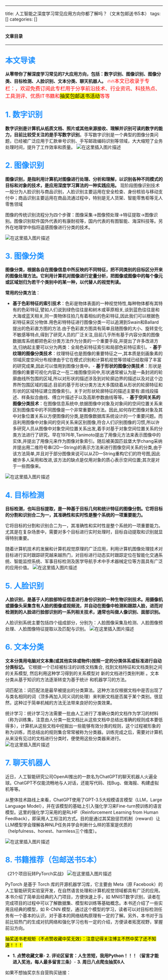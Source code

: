 
--- 
title:  人工智能之深度学习常见应用方向你都了解吗？（文末包邮送书5本） 
tags: []
categories: [] 

---


#### 文章目录
- - - - - - - - - 


## <font color="#1E90FF" size="5">本文导读</font>

>  
 **从零带你了解深度学习常见的7大应用方向，包括：数字识别、图像识别、图像分类、目标检测、人脸识别、文本分类、聊天机器人。** <font color="red" size="3">🔥🔥本文已收录于专栏：，欢迎免费订阅 ​此专栏用于分享前沿技术、行业资讯、科技热点、工具测评、优质IT书籍和<mark>抽奖包邮送书活动</mark>等等</font> 


## <font color="#1E90FF" size="5">1. 数字识别</font>

**数字识别是计算机从纸质文档、照片或其他来源接收、理解并识别可读的数字的能力，目前比较受关注的是手写数字识别**。手写数字识别是一个典型的图像分类问题，已经被广泛应用于汇款单号识别、手写邮政编码识别等领域，大大缩短了业务处理时间，提升了工作效率和质量。 <img src="https://img-blog.csdnimg.cn/eb30fb1f29ec4cf688c6acee5c34a1fa.png" alt="在这里插入图片描述">

## <font color="#1E90FF" size="5">2. 图像识别</font>

**图像识别，是指利用计算机对图像进行处理、分析和理解，以识别各种不同模式的目标和对象的技术，是应用深度学习算法的一种实践应用。** 现阶段图像识别技术一般分为人脸识别与商品识别，人脸识别主要运用在安全检查、身份核验与移动支付中；商品识别主要运用在商品流通过程中，特别是无人货架、智能零售柜等无人零售领域

图像的传统识别流程分为四个步骤：图像采集→图像预处理→特征提取→图像识别。图像识别软件国外代表的有康耐视等，国内代表的有图智能、海深科技等。另外在地理学中指将遥感图像进行分类的技术。

<img src="https://img-blog.csdnimg.cn/302263e6a4fe4bf9b7e9f3e25142aad1.png" alt="在这里插入图片描述">

## <font color="#1E90FF" size="5">3. 图像分类</font>

**图像分类，根据各自在图像信息中所反映的不同特征，把不同类别的目标区分开来的图像处理方法。它利用计算机对图像进行定量分析，把图像或图像中的每个像元或区域划归为若干个类别中的某一种，以代替人的视觉判读。**

**常用的分类方法**：
- **基于色彩特征的索引技术**：色彩是物体表面的一种视觉特性,每种物体都有其特有的色彩特征,譬如人们说到绿色往往是和树木或草原相关,谈到蓝色往往是和大海或蓝天相关,同一类物体往拍几有着相似的色彩特征,因此我们可以根据色彩特征来区分物体.用色彩特特征进行图像分类一可以追溯到Swain和Ballard提出的色彩直方图的方法.由于色彩直方图具有简单且随图像的大小、旋转变化不敏感等特点,得到了研究人员的厂泛关注,目前几乎所有基于内容分类的图像数据库系统都把色彩分类方法作为分类的一个重要手段,并提出了许多改进方法,归纳起主要可以分为两类：全局色彩特征索引和局部色彩特征索引。- **基于纹理的图像分类技术**：纹理特征也是图像的重要特征之一,其本质是刻画象素的邻域灰度空间分布规律由于它在模式识别和计算机视觉等领域已经取得了丰富的研究成果,因此可以借用到图像分类中。- **基于形状的图像分类技术**：形状是图像的重要可视化内容之一在二维图像空间中,形状通常被认为是一条封闭的轮廓曲线所包围的区域,所以对形状的描述涉及到对轮廓边界的描述以及对这个边界所包围区域的描述.目前的基于形状分类方法大多围绕着从形状的轮廓特征和形状的区域特征建立图像索引。关于对形状轮廓特征的描述主要有:直线段描述、样条拟合曲线、傅立叶描述子以及高斯参数曲线等等。- **基于空间关系的图像分类技术**：在图像信息系统中,依据图像中对象及对象间的空间位置关系来区别图像库中的不同图像是一个非常重要的方法。因此,如何存贮图像对象及其中对象位置关系以方便图像的分类,是图像数据库系统设计的一个重要问题。而且利用图像中对象间的空间关系来区别图像,符合人们识别图像的习惯,所以许多研究人员从图像中对象空间位置关系出发,着手对基于对象空间位置关系的分类方法进行了研究。早在1976年,Tanimoto提出了用像元方法来表示图像中的实体,并提出了用像元来作为图像对象索引。随后被美国匹兹堡大学chang采纳并提出用二维符号串(2D一String)的表示方法来进行图像空间关系的分类,由于该方法简单,并且对于部分图像来说可以从ZD一String重构它们的符号图,因此被许多人采用和改进,该方法的缺点是仅用对象的质心表示空间位置;其次是对于一些图像来。
<img src="https://img-blog.csdnimg.cn/2d940160e31a4c0786ccd403a2429a34.png" alt="在这里插入图片描述">

## <font color="#1E90FF" size="5">4. 目标检测</font>

**目标检测，也叫目标提取，是一种基于目标几何和统计特征的图像分割。它将目标的分割和识别合二为一，其准确性和实时性是整个系统的一项重要能力。**

它将目标的分割和识别合二为一，其准确性和实时性是整个系统的一项重要能力。尤其是在复杂场景中，需要对多个目标进行实时处理时，目标自动提取和识别就显得特别重要。

随着计算机技术的发展和计算机视觉原理的广泛应用，利用计算机图像处理技术对目标进行实时跟踪研究越来越热门，对目标进行动态实时跟踪定位在智能化交通系统、智能监控系统、军事目标检测及医学导航手术中手术器械定位等方面具有广泛的应用价值。 <img src="https://img-blog.csdnimg.cn/665cc86932db4e4f95bd9eea1e178d11.png" alt="在这里插入图片描述">

## <font color="#1E90FF" size="5">5. 人脸识别</font>

**人脸识别，是基于人的脸部特征信息进行身份识别的一种生物识别技术。用摄像机或摄像头采集含有人脸的图像或视频流，并自动在图像中检测和跟踪人脸，进而对检测到的人脸进行脸部识别的一系列相关技术，通常也叫做人像识别、面部识别。**

人脸识别系统主要包括四个组成部分，分别为：人脸图像采集及检测、人脸图像预处理、人脸图像特征提取以及匹配与识别。 <img src="https://img-blog.csdnimg.cn/ee8f0981e8a94d6db1e18da4cf0b6eda.png" alt="在这里插入图片描述">

## <font color="#1E90FF" size="5">6. 文本分类</font>

**文本分类用电脑对文本集(或其他实体或物件)按照一定的分类体系或标准进行自动分类标记。** 它根据一个已经被标注的训练文档集合, 找到文档特征和文档类别之间的关系模型, 然后利用这种学习得到的关系模型对 新的文档进行类别判断 。文本分类从基于知识的方法逐渐转变为基于统计 和机器学习的方法。

词匹配法：词匹配法是最早被提出的分类算法。这种方法仅根据文档中是否出现了与类名相同的词（顶多再加入同义词的处理）来判断文档是否属于某个类别。很显然，这种过于简单机械的方法无法带来良好的分类效果。

统计学习：统计学习方法需要一批由人工进行了准确分类的文档作为学习的材料（称为训练集，注意由人分类一批文档比从这些文档中总结出准确的规则成本要低得多），计算机从这些文档中挖掘出一些能够有效分类的规则，这个过程被形象的称为训练，而总结出的规则集合常常被称为分类器。训练完成之后，需要对计算机从来没有见过的文档进行分类时，便使用这些分类器来进行。 <img src="https://img-blog.csdnimg.cn/75881762b7d148eda234c1536d5ef676.png" alt="在这里插入图片描述">

## <font color="#1E90FF" size="5">7. 聊天机器人</font>

近日，人工智能研究公司OpenAI推出的一款名为ChatGPT的聊天机器人火遍全球。ChatGPT不仅能流畅地与人对话，还能写代码、找Bug、做海报、构建虚拟机等等。

从整体技术路线上来看，ChatGPT使用了GPT-3.5大规模语言模型（LLM，Large Language Model），并在该模型的基础上引入强化学习来Fine-turn预训练的语言模型。这里的强化学习采用的是RLHF（Reinforcement Learning from Human Feedback），即采用人工标注的方式。目的是通过其奖励惩罚机制（reward）让LLM模型学会理解各种NLP任务并学会判断什么样的答案是优质的（helpfulness、honest、harmless三个维度）。

<img src="https://img-blog.csdnimg.cn/750e64ca95f8401f8701093eda23e61d.png" alt="在这里插入图片描述">

## <font color="#1E90FF" size="5">8. 书籍推荐（包邮送书5本）</font>

>  
 《21个项目玩转PyTorch实战》 <img src="https://img-blog.csdnimg.cn/d91889841ee24258a86d8dada7295a2d.png" alt="在这里插入图片描述"> 


>  
 PyTorch 是基于 Torch 库的开源机器学习库，它主要由 Meta（原 Facebook）的人工智能研究实验室开发，在自然语言处理和计算机视觉领域都具有广泛的应用。本书介绍了简单且经典的入门项目，方便快速上手，如 MNIST数字识别，读者在完成项目的过程中可以了解数据集、模型和训练等基础概念。本书还介绍了一些实用且经典的模型，如 R-CNN 模型，通过这个模型的学习，读者可以对目标检测任务有一个基本的认识，对于基本的网络结构原理有一定的了解。另外，本书对于当前比较热门的生成对抗网络和强化学习也有一定的介绍，方便读者拓宽视野，掌握前沿方向。 


>  
 <mark>抽奖送书老规矩（不点赞收藏中奖无效）：注意记得关注博主不然中奖了还不知道！！！</mark> 
 - **1. 点赞收藏文章**- **2. 评论区留言：人生苦短，我用Python！！！（留言才能进入奖池，每人最多留言三条）**- **3. 周日八点爬虫抽奖6人** 


>  
 如果不想抽奖京东自营购买链接： 

